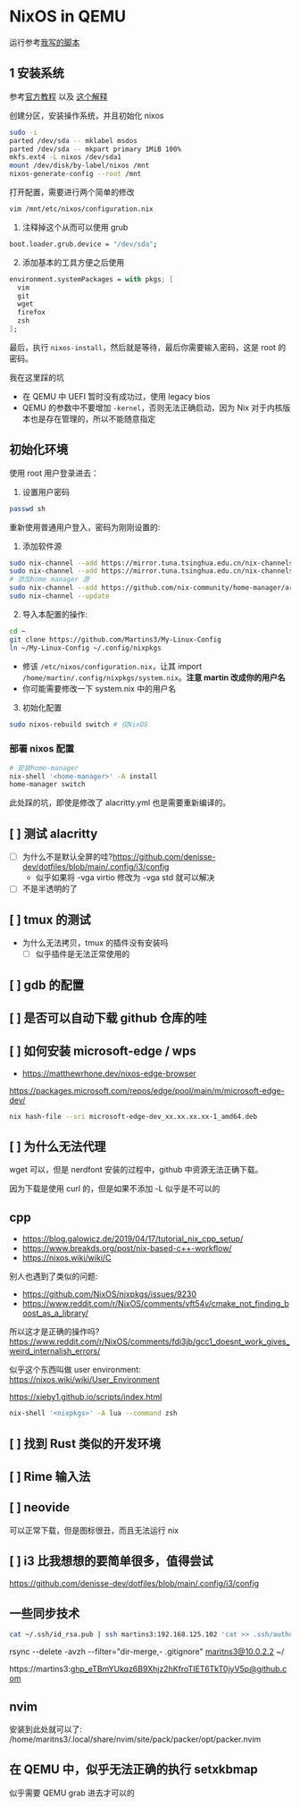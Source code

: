 # NixOS in QEMU

运行参考[我写的脚本](https://github.com/Martins3/My-Linux-Config/scripts/nix.sh)

## 1 安装系统
参考[官方教程](https://nixos.org/manual/nixos/stable/index.html#sec-installation) 以及
[这个解释](https://www.cs.fsu.edu/~langley/CNT4603/2019-Fall/assignment-nixos-2019-fall.html)


创建分区，安装操作系统，并且初始化 nixos
```sh
sudo -i
parted /dev/sda -- mklabel msdos
parted /dev/sda -- mkpart primary 1MiB 100%
mkfs.ext4 -L nixos /dev/sda1
mount /dev/disk/by-label/nixos /mnt
nixos-generate-config --root /mnt
```

打开配置，需要进行两个简单的修改
```sh
vim /mnt/etc/nixos/configuration.nix
```

1. 注释掉这个从而可以使用 grub
```sh
boot.loader.grub.device = "/dev/sda";
```
2. 添加基本的工具方便之后使用
```nix
environment.systemPackages = with pkgs; [
  vim
  git
  wget
  firefox
  zsh
];
```

最后，执行 `nixos-install`，然后就是等待，最后你需要输入密码，这是 root 的密码。

我在这里踩的坑
- 在 QEMU 中 UEFI 暂时没有成功过，使用 legacy bios
- QEMU 的参数中不要增加 `-kernel`，否则无法正确启动，因为 Nix 对于内核版本也是存在管理的，所以不能随意指定

## 初始化环境

使用 root 用户登录进去：

1. 设置用户密码
```sh
passwd sh
```


重新使用普通用户登入，密码为刚刚设置的:

1. 添加软件源
```sh
sudo nix-channel --add https://mirror.tuna.tsinghua.edu.cn/nix-channels/nixos-21.11 nixos # 对于NixOS
sudo nix-channel --add https://mirror.tuna.tsinghua.edu.cn/nix-channels/nixos-21.11 nixpkgs # 对于Nix
# 添加home manager 源
sudo nix-channel --add https://github.com/nix-community/home-manager/archive/release-21.11.tar.gz home-manager
sudo nix-channel --update
```

2. 导入本配置的操作:
```sh
cd ~
git clone https://github.com/Martins3/My-Linux-Config
ln ~/My-Linux-Config ~/.config/nixpkgs
```
- 修该 `/etc/nixos/configuration.nix`，让其 import `/home/martin/.config/nixpkgs/system.nix`。**注意 martin 改成你的用户名**
- 你可能需要修改一下 system.nix 中的用户名

3. 初始化配置
```sh
sudo nixos-rebuild switch # 仅NixOS
```

### 部署 nixos 配置
```sh
# 安装home-manager
nix-shell '<home-manager>' -A install
home-manager switch
```

此处踩的坑，即使是修改了 alacritty.yml 也是需要重新编译的。

## [ ] 测试 alacritty
- [ ] 为什么不是默认全屏的哇?https://github.com/denisse-dev/dotfiles/blob/main/.config/i3/config
  - 似乎如果将 -vga virtio 修改为 -vga std 就可以解决
- [ ] 不是半透明的了

## [ ] tmux 的测试
- 为什么无法拷贝，tmux 的插件没有安装吗
  - [ ] 似乎插件是无法正常使用的

## [ ] gdb 的配置

## [ ] 是否可以自动下载 github 仓库的哇

## [ ] 如何安装 microsoft-edge / wps
- https://matthewrhone.dev/nixos-edge-browser

https://packages.microsoft.com/repos/edge/pool/main/m/microsoft-edge-dev/
```sh
nix hash-file --sri microsoft-edge-dev_xx.xx.xx.xx-1_amd64.deb
```

## [ ] 为什么无法代理
wget 可以，但是 nerdfont 安装的过程中，github 中资源无法正确下载。

因为下载是使用 curl 的，但是如果不添加 -L 似乎是不可以的

## cpp
- https://blog.galowicz.de/2019/04/17/tutorial_nix_cpp_setup/
- https://www.breakds.org/post/nix-based-c++-workflow/
- https://nixos.wiki/wiki/C

别人也遇到了类似的问题:
- https://github.com/NixOS/nixpkgs/issues/9230
- https://www.reddit.com/r/NixOS/comments/vft54v/cmake_not_finding_boost_as_a_library/

所以这才是正确的操作吗?
https://www.reddit.com/r/NixOS/comments/fdi3jb/gcc1_doesnt_work_gives_weird_internalish_errors/

似乎这个东西叫做 user environment:
https://nixos.wiki/wiki/User_Environment

https://xieby1.github.io/scripts/index.html

```sh
nix-shell '<nixpkgs>' -A lua --command zsh
```

## [ ] 找到 Rust 类似的开发环境

## [ ] Rime 输入法

## [ ] neovide
可以正常下载，但是图标很丑，而且无法运行 nix

## [ ] i3 比我想想的要简单很多，值得尝试
https://github.com/denisse-dev/dotfiles/blob/main/.config/i3/config

## 一些同步技术
```sh
cat ~/.ssh/id_rsa.pub | ssh martins3:192.168.125.102 'cat >> .ssh/authorized_keys && echo "Key copied"'
```

rsync --delete -avzh --filter="dir-merge,- .gitignore" maritns3@10.0.2.2 ~/


https://martins3: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@github.com

## nvim
安装到此处就可以了:
/home/maritns3/.local/share/nvim/site/pack/packer/opt/packer.nvim

## 在 QEMU 中，似乎无法正确的执行 setxkbmap

似乎需要 QEMU grab 进去才可以的
